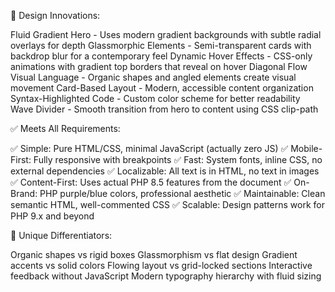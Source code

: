 🎨 Design Innovations:

Fluid Gradient Hero - Uses modern gradient backgrounds with subtle radial overlays for depth
Glassmorphic Elements - Semi-transparent cards with backdrop blur for a contemporary feel
Dynamic Hover Effects - CSS-only animations with gradient top borders that reveal on hover
Diagonal Flow Visual Language - Organic shapes and angled elements create visual movement
Card-Based Layout - Modern, accessible content organization
Syntax-Highlighted Code - Custom color scheme for better readability
Wave Divider - Smooth transition from hero to content using CSS clip-path

✅ Meets All Requirements:

✅ Simple: Pure HTML/CSS, minimal JavaScript (actually zero JS)
✅ Mobile-First: Fully responsive with breakpoints
✅ Fast: System fonts, inline CSS, no external dependencies
✅ Localizable: All text is in HTML, no text in images
✅ Content-First: Uses actual PHP 8.5 features from the document
✅ On-Brand: PHP purple/blue colors, professional aesthetic
✅ Maintainable: Clean semantic HTML, well-commented CSS
✅ Scalable: Design patterns work for PHP 9.x and beyond

🎯 Unique Differentiators:

Organic shapes vs rigid boxes
Glassmorphism vs flat design
Gradient accents vs solid colors
Flowing layout vs grid-locked sections
Interactive feedback without JavaScript
Modern typography hierarchy with fluid sizing